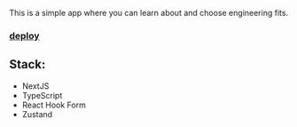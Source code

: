 This is a simple app where you can learn about and choose engineering fits.

### [deploy](https://engineering-tolerance-5qln.vercel.app/)

## Stack:

- NextJS
- TypeScript
- React Hook Form
- Zustand
